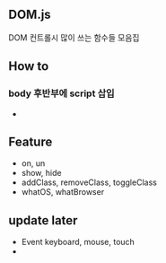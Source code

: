 ## DOM.js 
DOM 컨트롤시 많이 쓰는 함수들 모음집

## How to
### body 후반부에 script 삽입
- <script src="hadongsoo.github.io/domjs/dom.js" ></script>

## Feature
- on, un
- show, hide
- addClass, removeClass, toggleClass
- whatOS, whatBrowser

## update later
- Event keyboard, mouse, touch
- 
